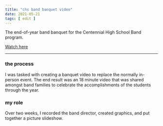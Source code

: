 ```yaml
---
title: "chs band banquet video"
date: 2021-05-21
tags: [ edit ]
---
```

The end-of-year band banquet for the Centennial High School Band program.

[Watch here](https://youtu.be/VXjvXE2Jr5E)

<hr>

### the process

I was tasked with creating a banquet video to replace the normally in-person event. The end result was an 18 minute video that was shared amongst band families to celebrate the accomplishments of the students through the year.

### my role

Over two weeks, I recorded the band director, created graphics, and put together a picture slideshow.

